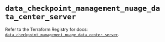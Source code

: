 # `data_checkpoint_management_nuage_data_center_server`

Refer to the Terraform Registry for docs: [`data_checkpoint_management_nuage_data_center_server`](https://registry.terraform.io/providers/checkpointsw/checkpoint/2.11.0/docs/data-sources/management_nuage_data_center_server).
